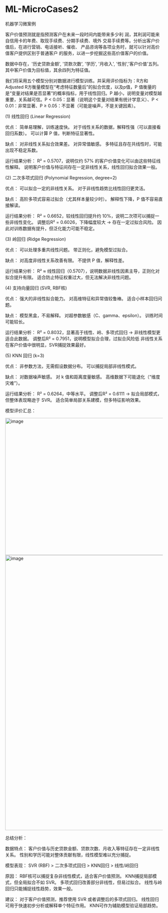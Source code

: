 # ML-MicroCases2
机器学习微案例

客户价值预测就是指预测客户在未来一段时间内能带来多少利
润，其利润可能来自信用卡的年费、取现手续费、分期手续费、境外
交易手续费等。分析出客户价值后，在进行营销、电话接听、催收、
产品咨询等各项业务时，就可以针对高价值客户提供区别于普通客户
的服务，以进一步挖掘这些高价值客户的价值。

数据中存在，'历史贷款金额', '贷款次数', '学历', '月收入', '性别','客户价值'五列。其中客户价值为目标值，其余四列为特征值。

我们将采用五个模型分别对数据进行模型训练。并采用评价指标为：R方和Adjusted R方衡量模型在“考虑特征数量后”的拟合优度，以及p值，P 值衡量的是“变量对结果是否显著”的概率指标，用于线性回归。P 越小，说明变量对模型越重要，关系越可信。P < 0.05：显著（说明这个变量对结果有统计学意义）、P < 0.01：非常显著、P ≥ 0.05：不显著（可能是噪声，不是关键因素）。

(1) 线性回归 (Linear Regression)

优点：
简单易理解，训练速度快。
对于线性关系的数据，解释性强（可以直接看回归系数）。
可以计算 P 值，判断特征显著性。

缺点：
对非线性关系拟合效果差。
对异常值敏感。
多特征且存在共线性时，可能出现不稳定系数。

运行结果分析：
R² = 0.5707，说明仅约 57% 的客户价值变化可以由这些特征线性解释。
说明客户价值与特征间存在一定非线性关系，线性回归拟合效果一般。

(2) 二次多项式回归 (Polynomial Regression, degree=2)

优点：
可以拟合一定的非线性关系。
对于非线性趋势比线性回归更灵活。

缺点：
高阶多项式容易过拟合（尤其样本量较少时）。
解释性下降，P 值不容易直接解读。

运行结果分析：
R² = 0.6652，较线性回归提升约 10%，说明二次项可以捕捉一些非线性变化。
调整后R² = 0.6026，下降幅度较大 → 存在一定过拟合风险。
因此对训练数据有提升，但泛化能力可能不稳定。

(3) 岭回归 (Ridge Regression)

优点：
可以处理多重共线性问题。
带正则化，避免模型过拟合。

缺点：
对高度非线性关系改善有限。
不提供 P 值，解释性差。

运行结果分析：
R² ≈ 线性回归（0.5707），说明数据非线性因素主导，正则化对拟合提升有限。
适合防止特征权重过大，但无法解决非线性问题。

(4) 支持向量回归 (SVR, RBF核)

优点：
强大的非线性拟合能力。
对高维特征和异常值较鲁棒。
适合小样本回归问题。

缺点：
模型黑盒，不易解释。
对超参数敏感（C、gamma、epsilon）。
训练时间可能较长。

运行结果分析：
R² = 0.8032，显著高于线性、岭、多项式回归 → 非线性模型更适合此数据。
调整后R² = 0.7951，说明模型拟合合理，过拟合风险低
非线性关系在客户价值中很明显，SVR捕捉效果最好。

(5) KNN 回归 (k=3)

优点：
非参数方法，无需假设数据分布。
可以捕捉局部非线性模式。

缺点：
对数据噪声敏感。
对 k 值和距离度量敏感。
高维数据下可能退化（“维度灾难”）。

运行结果分析：
R² = 0.6264，中等水平。
调整后R² = 0.6111 → 拟合局部模式，但整体表现略逊于 SVR。
适合简单局部关系建模，但多特征影响效果。


模型评价汇总：

<img width="1164" height="438" alt="image" src="https://github.com/user-attachments/assets/013ecd6c-4519-4ce6-b295-e06a8d67374a" />


<img width="1650" height="879" alt="image" src="https://github.com/user-attachments/assets/7d21a687-2b08-4569-85be-dec6542c56d0" />



总结分析：

数据特点：
客户价值与历史贷款金额、贷款次数、月收入等特征存在一定非线性关系。
性别和学历可能对整体贡献有限，线性模型难以充分捕捉。

模型表现：
SVR (RBF) > 二次多项式回归 > KNN回归 > 线性/岭回归

原因：
RBF核可以捕捉复杂非线性模式，适合客户价值预测。
KNN捕捉局部模式，但全局拟合不如 SVR。
多项式回归改善部分非线性，但易过拟合。
线性与岭回归只能捕捉线性趋势，效果一般。

建议：
对于客户价值预测，推荐使用 SVR 或者调整后的多项式回归。
线性回归可用于快速初步分析或解释单个特征作用。
KNN可作为辅助模型验证局部趋势。

